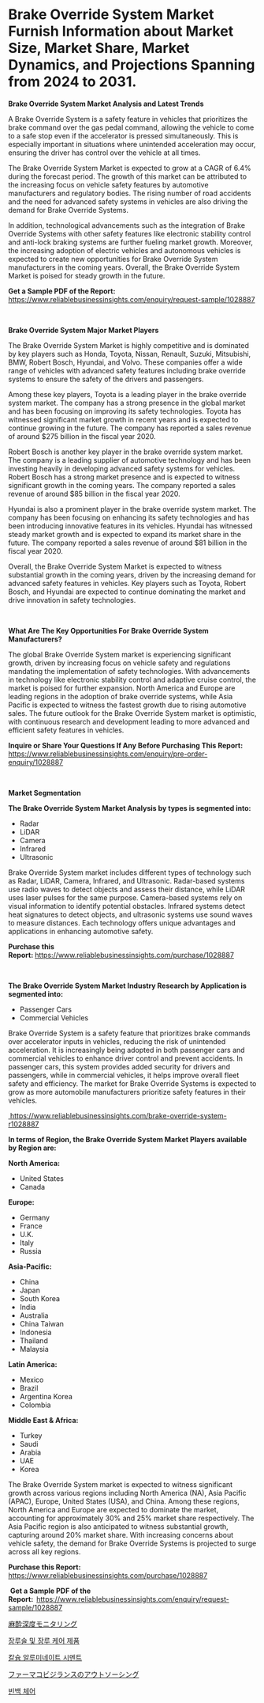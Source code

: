 <p><h1>Brake Override System Market Furnish Information about Market Size, Market Share, Market Dynamics, and Projections Spanning from 2024 to 2031.</h1></p><p><strong>Brake Override System Market Analysis and Latest Trends</strong></p>
<p><p>A Brake Override System is a safety feature in vehicles that prioritizes the brake command over the gas pedal command, allowing the vehicle to come to a safe stop even if the accelerator is pressed simultaneously. This is especially important in situations where unintended acceleration may occur, ensuring the driver has control over the vehicle at all times.</p><p>The Brake Override System Market is expected to grow at a CAGR of 6.4% during the forecast period. The growth of this market can be attributed to the increasing focus on vehicle safety features by automotive manufacturers and regulatory bodies. The rising number of road accidents and the need for advanced safety systems in vehicles are also driving the demand for Brake Override Systems.</p><p>In addition, technological advancements such as the integration of Brake Override Systems with other safety features like electronic stability control and anti-lock braking systems are further fueling market growth. Moreover, the increasing adoption of electric vehicles and autonomous vehicles is expected to create new opportunities for Brake Override System manufacturers in the coming years. Overall, the Brake Override System Market is poised for steady growth in the future.</p></p>
<p><strong>Get a Sample PDF of the Report:&nbsp;</strong> <a href="https://www.reliablebusinessinsights.com/enquiry/request-sample/1028887">https://www.reliablebusinessinsights.com/enquiry/request-sample/1028887</a></p>
<p>&nbsp;</p>
<p><strong>Brake Override System Major Market Players</strong></p>
<p><p>The Brake Override System Market is highly competitive and is dominated by key players such as Honda, Toyota, Nissan, Renault, Suzuki, Mitsubishi, BMW, Robert Bosch, Hyundai, and Volvo. These companies offer a wide range of vehicles with advanced safety features including brake override systems to ensure the safety of the drivers and passengers.</p><p>Among these key players, Toyota is a leading player in the brake override system market. The company has a strong presence in the global market and has been focusing on improving its safety technologies. Toyota has witnessed significant market growth in recent years and is expected to continue growing in the future. The company has reported a sales revenue of around $275 billion in the fiscal year 2020.</p><p>Robert Bosch is another key player in the brake override system market. The company is a leading supplier of automotive technology and has been investing heavily in developing advanced safety systems for vehicles. Robert Bosch has a strong market presence and is expected to witness significant growth in the coming years. The company reported a sales revenue of around $85 billion in the fiscal year 2020.</p><p>Hyundai is also a prominent player in the brake override system market. The company has been focusing on enhancing its safety technologies and has been introducing innovative features in its vehicles. Hyundai has witnessed steady market growth and is expected to expand its market share in the future. The company reported a sales revenue of around $81 billion in the fiscal year 2020.</p><p>Overall, the Brake Override System Market is expected to witness substantial growth in the coming years, driven by the increasing demand for advanced safety features in vehicles. Key players such as Toyota, Robert Bosch, and Hyundai are expected to continue dominating the market and drive innovation in safety technologies.</p></p>
<p>&nbsp;</p>
<p><strong>What Are The Key Opportunities For Brake Override System Manufacturers?</strong></p>
<p><p>The global Brake Override System market is experiencing significant growth, driven by increasing focus on vehicle safety and regulations mandating the implementation of safety technologies. With advancements in technology like electronic stability control and adaptive cruise control, the market is poised for further expansion. North America and Europe are leading regions in the adoption of brake override systems, while Asia Pacific is expected to witness the fastest growth due to rising automotive sales. The future outlook for the Brake Override System market is optimistic, with continuous research and development leading to more advanced and efficient safety features in vehicles.</p></p>
<p><strong>Inquire or Share Your Questions If Any Before Purchasing This Report:</strong> <a href="https://www.reliablebusinessinsights.com/enquiry/pre-order-enquiry/1028887">https://www.reliablebusinessinsights.com/enquiry/pre-order-enquiry/1028887</a></p>
<p>&nbsp;</p>
<p><strong>Market Segmentation</strong></p>
<p><strong>The Brake Override System Market Analysis by types is segmented into:</strong></p>
<p><ul><li>Radar</li><li>LiDAR</li><li>Camera</li><li>Infrared</li><li>Ultrasonic</li></ul></p>
<p><p>Brake Override System market includes different types of technology such as Radar, LiDAR, Camera, Infrared, and Ultrasonic. Radar-based systems use radio waves to detect objects and assess their distance, while LiDAR uses laser pulses for the same purpose. Camera-based systems rely on visual information to identify potential obstacles. Infrared systems detect heat signatures to detect objects, and ultrasonic systems use sound waves to measure distances. Each technology offers unique advantages and applications in enhancing automotive safety.</p></p>
<p><strong>Purchase this Report:&nbsp;</strong><a href="https://www.reliablebusinessinsights.com/purchase/1028887">https://www.reliablebusinessinsights.com/purchase/1028887</a></p>
<p>&nbsp;</p>
<p><strong>The Brake Override System Market Industry Research by Application is segmented into:</strong></p>
<p><ul><li>Passenger Cars</li><li>Commercial Vehicles</li></ul></p>
<p><p>Brake Override System is a safety feature that prioritizes brake commands over accelerator inputs in vehicles, reducing the risk of unintended acceleration. It is increasingly being adopted in both passenger cars and commercial vehicles to enhance driver control and prevent accidents. In passenger cars, this system provides added security for drivers and passengers, while in commercial vehicles, it helps improve overall fleet safety and efficiency. The market for Brake Override Systems is expected to grow as more automobile manufacturers prioritize safety features in their vehicles.</p></p>
<p><a href="https://www.reliablebusinessinsights.com/brake-override-system-r1028887">&nbsp;https://www.reliablebusinessinsights.com/brake-override-system-r1028887</a></p>
<p><strong>In terms of Region, the Brake Override System Market Players available by Region are:</strong></p>
<p>
    <p> <strong> North America: </strong>
        <ul>
            <li>United States</li>
            <li>Canada</li>
        </ul>
        </p> 
    <p> <strong> Europe: </strong>
        <ul>
            <li>Germany</li>
            <li>France</li>
            <li>U.K.</li>
            <li>Italy</li>
            <li>Russia</li>
        </ul>
        </p> 
    <p> <strong> Asia-Pacific: </strong>
        <ul>
            <li>China</li>
            <li>Japan</li>
            <li>South Korea</li>
            <li>India</li>
            <li>Australia</li>
            <li>China Taiwan</li>
            <li>Indonesia</li>
            <li>Thailand</li>
            <li>Malaysia</li>
        </ul>
        </p> 
    <p> <strong> Latin America: </strong>
        <ul>
            <li>Mexico</li>
            <li>Brazil</li>
            <li>Argentina Korea</li>
            <li>Colombia</li>
        </ul>
        </p> 
    <p> <strong> Middle East & Africa: </strong>
        <ul>
            <li>Turkey</li>
            <li>Saudi</li>
            <li>Arabia</li>
            <li>UAE</li>
            <li>Korea</li>
        </ul>
    </p>
    </p>
<p><p>The Brake Override System market is expected to witness significant growth across various regions including North America (NA), Asia Pacific (APAC), Europe, United States (USA), and China. Among these regions, North America and Europe are expected to dominate the market, accounting for approximately 30% and 25% market share respectively. The Asia Pacific region is also anticipated to witness substantial growth, capturing around 20% market share. With increasing concerns about vehicle safety, the demand for Brake Override Systems is projected to surge across all key regions.</p></p>
<p><strong>Purchase this Report: </strong><a href="https://www.reliablebusinessinsights.com/purchase/1028887">https://www.reliablebusinessinsights.com/purchase/1028887</a></p>
<p>&nbsp;<strong>Get a Sample PDF of the Report:&nbsp;&nbsp;</strong><a href="https://www.reliablebusinessinsights.com/enquiry/request-sample/1028887">https://www.reliablebusinessinsights.com/enquiry/request-sample/1028887</a></p>
<p><strong></strong></p>
<p><p><a href="https://medium.com/@saigekulas/%E9%BA%BB%E9%85%94%E6%B7%B1%E3%81%95%E3%83%A2%E3%83%8B%E3%82%BF%E3%83%AA%E3%83%B3%E3%82%B0%E5%B8%82%E5%A0%B4%E3%81%AE%E5%8B%95%E5%90%91%E3%81%A8%E5%B8%82%E5%A0%B4%E5%88%86%E6%9E%90%E3%81%AF-2024%E5%B9%B4%E3%81%8B%E3%82%892031%E5%B9%B4%E3%81%BE%E3%81%A7%E3%81%AE%E6%9C%9F%E9%96%93%E3%81%AB%E4%BA%88%E6%B8%AC%E3%81%95%E3%82%8C%E3%81%A6%E3%81%84%E3%81%BE%E3%81%99-365b09defb44">麻酔深度モニタリング</a></p><p><a href="https://medium.com/@bustersipes981/%EC%98%A4%EC%8A%A4%ED%8A%B8%EB%A1%9C%EB%AF%B8-%EB%B0%8F-%EC%8A%A4%ED%86%A0%EB%A7%88-%EA%B4%80%EB%A6%AC-%EC%A0%9C%ED%92%88-%EC%8B%9C%EC%9E%A5-%EB%B3%B4%EA%B3%A0%EC%84%9C%EA%B0%80-%EC%9D%B4-%EC%8B%9C%EC%9E%A5%EC%9D%98-%EC%B5%9C%EC%8B%A0-%ED%8A%B8%EB%A0%8C%EB%93%9C%EC%99%80-%EC%84%B1%EC%9E%A5-%EA%B8%B0%ED%9A%8C%EB%A5%BC-%EB%B0%9D%ED%98%94%EC%8A%B5%EB%8B%88%EB%8B%A4-0a6a8c858ebc">장루술 및 장루 케어 제품</a></p><p><a href="https://github.com/valroy852/Market-Research-Report-List-1/blob/main/310312978534.md">칼슘 알루미네이트 시멘트</a></p><p><a href="https://medium.com/@jasohung45456/%E8%96%AC%E5%89%A4%E5%AE%89%E5%85%A8%E6%80%A7%E3%82%A2%E3%82%A6%E3%83%88%E3%82%BD%E3%83%BC%E3%82%B7%E3%83%B3%E3%82%B0%E5%B8%82%E5%A0%B4%E3%83%AC%E3%83%9D%E3%83%BC%E3%83%88%E3%81%AF-%E3%81%93%E3%81%AE%E5%B8%82%E5%A0%B4%E3%81%AE%E6%9C%80%E6%96%B0%E3%81%AE%E3%83%88%E3%83%AC%E3%83%B3%E3%83%89%E3%81%A8%E6%88%90%E9%95%B7%E6%A9%9F%E4%BC%9A%E3%82%92%E6%98%8E%E3%82%89%E3%81%8B%E3%81%AB%E3%81%97%E3%81%BE%E3%81%99-672418ce8e2b">ファーマコビジランスのアウトソーシング</a></p><p><a href="https://github.com/RonSpencer61/Market-Research-Report-List-1/blob/main/160972878535.md">빈백 체어</a></p></p>
